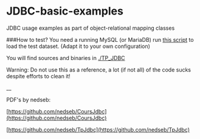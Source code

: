 JDBC-basic-examples
===================

JDBC usage examples as part of object-relational mapping classes

###How to test?
You need a running MySQL (or MariaDB)
run [this script](./databaseDeploymentScript/deploy.bash) to load the test dataset. (Adapt it to your own configuration)

You will find sources and binaries in [./TP_JDBC](./TP_JDBC)

Warning: Do not use this as a reference, a lot (if not all) of the code sucks despite efforts to clean it!

__

PDF's by nedseb:

[https://github.com/nedseb/CoursJdbc](https://github.com/nedseb/CoursJdbc)

[https://github.com/nedseb/TpJdbc](https://github.com/nedseb/TpJdbc)

